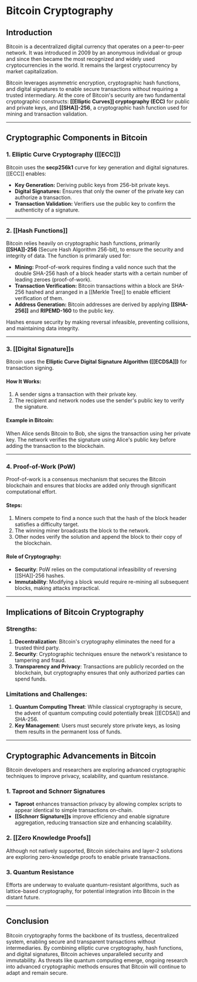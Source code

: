 # Bitcoin Cryptography

## Introduction

Bitcoin is a decentralized digital currency that operates on a peer-to-peer network. It was introduced in 2009 by an anonymous individual or group and since then became the most recognized and widely used cryptocurrencies in the world. It remains the largest cryptocurrency by market capitalization.

Bitcoin leverages asymmetric encryption, cryptographic hash functions, and digital signatures to enable secure transactions without requiring a trusted intermediary.
At the core of Bitcoin's security are two fundamental cryptographic constructs: **[[Elliptic Curves]] cryptography (ECC)** for public and private keys, and **[[SHA]]-256**, a cryptographic hash function used for mining and transaction validation.

---

## Cryptographic Components in Bitcoin

### 1. **Elliptic Curve Cryptography ([[ECC]])**
Bitcoin uses the **secp256k1** curve for key generation and digital signatures. [[ECC]] enables:
- **Key Generation:** Deriving public keys from 256-bit private keys.
- **Digital Signatures:** Ensures that only the owner of the private key can authorize a transaction.
- **Transaction Validation:** Verifiers use the public key to confirm the authenticity of a signature.
---
### 2. **[[Hash Functions]]**
Bitcoin relies heavily on cryptographic hash functions, primarily **[[SHA]]-256** (Secure Hash Algorithm 256-bit), to ensure the security and integrity of data. The function is primaraly used for:
- **Mining:** Proof-of-work requires finding a valid nonce such that the double SHA-256 hash of a block header starts with a certain number of leading zeroes (proof-of-work).
- **Transaction Verification:** Bitcoin transactions within a block are SHA-256 hashed and arranged in a [[Merkle Tree]] to enable efficient verification of them.
- **Address Generation:** Bitcoin addresses are derived by applying **[[SHA-256]]** and **RIPEMD-160** to the public key.

Hashes ensure security by making reversal infeasible, preventing collisions, and maintaining data integrity.

---

### 3. **[[Digital Signature]]s**

Bitcoin uses the **Elliptic Curve Digital Signature Algorithm ([[ECDSA]])** for transaction signing.

#### How It Works:
1. A sender signs a transaction with their private key.
2. The recipient and network nodes use the sender's public key to verify the signature.


#### Example in Bitcoin:
When Alice sends Bitcoin to Bob, she signs the transaction using her private key. The network verifies the signature using Alice's public key before adding the transaction to the blockchain.

---

### 4. **Proof-of-Work (PoW)**

Proof-of-work is a consensus mechanism that secures the Bitcoin blockchain and ensures that blocks are added only through significant computational effort.

#### Steps:
1. Miners compete to find a nonce such that the hash of the block header satisfies a difficulty target.
2. The winning miner broadcasts the block to the network.
3. Other nodes verify the solution and append the block to their copy of the blockchain.

#### Role of Cryptography:
- **Security**: PoW relies on the computational infeasibility of reversing [[SHA]]-256 hashes.
- **Immutability**: Modifying a block would require re-mining all subsequent blocks, making attacks impractical.

---

## Implications of Bitcoin Cryptography

### Strengths:
1. **Decentralization**: Bitcoin's cryptography eliminates the need for a trusted third party.
2. **Security**: Cryptographic techniques ensure the network's resistance to tampering and fraud.
3. **Transparency and Privacy**: Transactions are publicly recorded on the blockchain, but cryptography ensures that only authorized parties can spend funds.

### Limitations and Challenges:
1. **Quantum Computing Threat**: While classical cryptography is secure, the advent of quantum computing could potentially break [[ECDSA]] and SHA-256.
2. **Key Management**: Users must securely store private keys, as losing them results in the permanent loss of funds.

---

## Cryptographic Advancements in Bitcoin

Bitcoin developers and researchers are exploring advanced cryptographic techniques to improve privacy, scalability, and quantum resistance.

### 1. **Taproot and Schnorr Signatures**
- **Taproot** enhances transaction privacy by allowing complex scripts to appear identical to simple transactions on-chain.
- **[[Schnorr Signature]]s** improve efficiency and enable signature aggregation, reducing transaction size and enhancing scalability.

### 2. **[[Zero Knowledge Proofs]]**
Although not natively supported, Bitcoin sidechains and layer-2 solutions are exploring zero-knowledge proofs to enable private transactions.

### 3. **Quantum Resistance**
Efforts are underway to evaluate quantum-resistant algorithms, such as lattice-based cryptography, for potential integration into Bitcoin in the distant future.

---

## Conclusion

Bitcoin cryptography forms the backbone of its trustless, decentralized system, enabling secure and transparent transactions without intermediaries. By combining elliptic curve cryptography, hash functions, and digital signatures, Bitcoin achieves unparalleled security and immutability. As threats like quantum computing emerge, ongoing research into advanced cryptographic methods ensures that Bitcoin will continue to adapt and remain secure.
